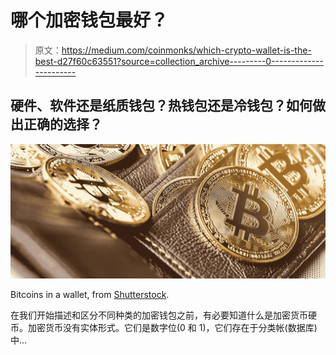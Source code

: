 # 哪个加密钱包最好？

> 原文：<https://medium.com/coinmonks/which-crypto-wallet-is-the-best-d27f60c63551?source=collection_archive---------0----------------------->

## 硬件、软件还是纸质钱包？热钱包还是冷钱包？如何做出正确的选择？

![](img/b17c8ad109bdf55fb7ccad248528faff.png)

Bitcoins in a wallet, from [Shutterstock](https://www.shutterstock.com/).

在我们开始描述和区分不同种类的加密钱包之前，有必要知道什么是加密货币硬币。加密货币没有实体形式。它们是数字位(0 和 1)，它们存在于分类帐(数据库)中…